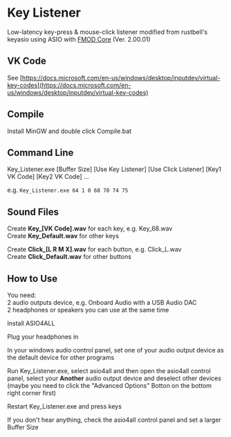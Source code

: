 # Key Listener  

Low-latency key-press & mouse-click listener modified from rustbell's keyasio using ASIO with [FMOD Core](https://www.fmod.com) \(Ver. 2.00.01\)  

## VK Code  
See [https://docs.microsoft.com/en-us/windows/desktop/inputdev/virtual-key-codes](https://docs.microsoft.com/en-us/windows/desktop/inputdev/virtual-key-codes)

## Compile  
Install MinGW and double click Compile.bat  

## Command Line  
Key_Listener.exe \[Buffer Size\] \[Use Key Listener\] \[Use Click Listener\] \[Key1 VK Code\] \[Key2 VK Code\] ...  

e.g. `Key_Listener.exe 64 1 0 68 70 74 75`

## Sound Files  
Create **Key\_[VK Code].wav** for each key, e.g. Key\_68.wav  
Create **Key\_Default.wav** for other keys  

Create **Click\_[L R M X].wav** for each button, e.g. Click\_L.wav  
Create **Click\_Default.wav** for other buttons  

## How to Use  
You need:   
​	2 audio outputs device, e.g. Onboard Audio with a USB Audio DAC  
​	2 headphones or speakers you can use at the same time  

Install ASIO4ALL   

Plug your headphones in  

In your windows audio control panel, set one of your audio output device as the default device for other programs  

Run Key_Listener.exe, select asio4all and then open the asio4all control panel, select your **Another** audio output device and deselect other devices (maybe you need to click the "Advanced Options" Botton on the bottom right corner first)  

Restart Key_Listener.exe and press keys  

If you don't hear anything, check the asio4all control panel and set a larger Buffer Size  